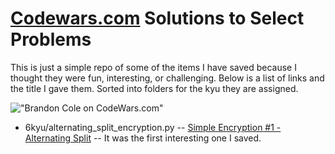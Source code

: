 # [Codewars.com](www.codewars.com/r/shEmnA) Solutions to Select Problems #

This is just a simple repo of some of the items I have saved because I thought they were fun, interesting, or challenging. Below is a list of links and the title I gave them. Sorted into folders for the kyu they are assigned.

!["Brandon Cole on CodeWars.com"](https://www.codewars.com/users/chaoticgeek/badges/large)

* 6kyu/alternating_split_encryption.py -- [Simple Encryption #1 - Alternating Split](https://www.codewars.com/kata/simple-encryption-number-1-alternating-split "My alternating split encryption kata") -- It was the first interesting one I saved.
